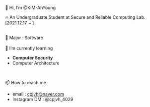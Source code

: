 👋 Hi, I’m @KiM-AhYoung

🔥 An Undergraduate Student at Secure and Reliable Computing Lab. 
[2021.12.17 ~ ]

<br>👀 Major : Software </br>
<br>
🌱 I’m currently learning
 - **Computer Security**
 - Computer Architecture
 </br> 

📫 How to reach me
 - email : cpjvh@naver.com
 - Instagram DM : @cpjvh_4029
